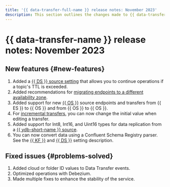 ```yaml
---
title: '{{ data-transfer-full-name }} release notes: November 2023'
description: This section outlines the changes made to {{ data-transfer-name }} in November 2023.
---
```


# {{ data-transfer-name }} release notes: November 2023

## New features {#new-features}

1. Added a [{{ DS }} source setting](../operations/endpoint/source/data-streams.md) that allows you to continue operations if a topic's TTL is exceeded.
1. Added recommendations for [migrating endpoints to a different availability zone](../operations/endpoint/migration-to-an-availability-zone.md).
1. Added support for new [{{ OS }}](../operations/endpoint/source/opensearch.md) source endpoints and transfers from {{ ES }} to {{ OS }} and from {{ OS }} to {{ OS }}.
1. For [incremental transfers](../concepts/transfer-lifecycle.md#copy), you can now change the initial value when editing a transfer.
1. Added support for Int8, Int16, and Uint16 types for data replication from a [{{ ydb-short-name }} source](../operations/endpoint/source/ydb.md).
1. You can now convert data using a Confluent Schema Registry parser. See the [{{ KF }}](../operations/endpoint/source/kafka.md) and [{{ DS }}](../operations/endpoint/source/data-streams.md) setting description.

## Fixed issues {#problems-solved}

1. Added cloud or folder ID values to Data Transfer events.
1. Optimized operations with Debezium.
1. Made multiple fixes to enhance the stability of the service.